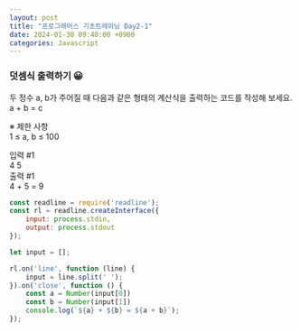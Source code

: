 ```yaml
---
layout: post
title: "프로그래머스 기초트레이닝 Day2-1"
date: 2024-01-30 09:40:00 +0900
categories: Javascript
---
```

### 덧셈식 출력하기 😀

두 정수 a, b가 주어질 때 다음과 같은 형태의 계산식을 출력하는 코드를 작성해 보세요.<br>
a + b = c

※ 제한 사항<br>
1 ≤ a, b ≤ 100

입력 #1<br>
4 5<br>
출력 #1<br>
4 + 5 = 9

```javascript
const readline = require('readline');
const rl = readline.createInterface({
    input: process.stdin,
    output: process.stdout
});

let input = [];

rl.on('line', function (line) {
    input = line.split(' ');
}).on('close', function () {
    const a = Number(input[0])
    const b = Number(input[1])
    console.log(`${a} + ${b} = ${a + b}`);
});
```
